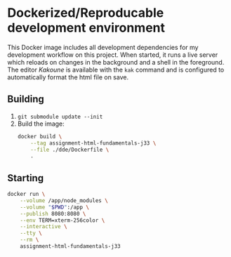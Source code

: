 # Dockerized/Reproducable development environment

This Docker image includes all development dependencies for my development
workflow on this project. When started, it runs a live server which reloads on
changes in the background and a shell in the foreground. The editor *Kakoune*
is available with the `kak` command and is configured to automatically format
the html file on save.

## Building

1. `git submodule update --init`
2. Build the image:
   ```bash
   docker build \
       --tag assignment-html-fundamentals-j33 \
       --file ./dde/Dockerfile \
       .
   ```

## Starting

```bash
docker run \
    --volume /app/node_modules \
    --volume "$PWD":/app \
    --publish 8080:8080 \
    --env TERM=xterm-256color \
    --interactive \
    --tty \
    --rm \
    assignment-html-fundamentals-j33
```
